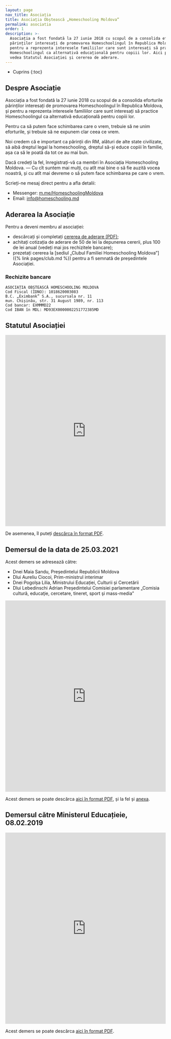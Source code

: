 ```yaml
---
layout: page
nav_title: Asociația
title: Asociația Obștească „Homeschooling Moldova”
permalink: asociatia
order: 1
description: >-
  Asociația a fost fondată la 27 iunie 2018 cu scopul de a consolida eforturile
  părinților interesați de promovarea Homeschoolingul în Republica Moldova, și
  pentru a reprezenta interesele familiilor care sunt interesați să practice
  Homeschoolingul ca alternativă educațională pentru copiii lor. Aici puteți
  vedea Statutul Asociației și cererea de aderare.
---
```


* Cuprins
{:toc}

## Despre Asociație

Asociația a fost fondată la 27 iunie 2018 cu scopul de a consolida eforturile
părinților interesați de promovarea Homeschoolingul în Republica Moldova, și
pentru a reprezenta interesele familiilor care sunt interesați să practice
Homeschoolingul ca alternativă educațională pentru copiii lor.

Pentru ca să putem face schimbarea care o vrem, trebuie să ne unim eforturile,
și trebuie să ne expunem clar ceea ce vrem.

Noi credem că e important ca părinții din RM, alături de alte state civilizate,
să aibă dreptul legal la homeschooling, dreptul să-și educe copiii în familie,
așa ca să le poată da tot ce au mai bun.

Dacă credeți la fel, înregistrați-vă ca membri în Asociația Homeschooling
Moldova. — Cu cît suntem mai mulți, cu atît mai bine o să fie auzită
vocea noastră, și cu atît mai devreme o să putem face schimbarea pe care o vrem.

Scrieți-ne mesaj direct pentru a afla detalii:

* Messenger: [m.me/HomeschoolingMoldova](https://m.me/HomeschoolingMoldova)
* Email: [info@homeschooling.md](mailto:info@homeschooling.md)

## Aderarea la Asociație

Pentru a deveni membru al asociației:

* descărcați și completați [cererea de aderare (PDF)](https://docs.google.com/document/d/1cXfEeAXGOY9L4Etd8-WhSRBkSVOFLxtvxdFilLywcIU/export?format=pdf);
* achitați cotizația de aderare  de 50 de lei la depunerea cererii, plus 100 de
lei anual (vedeți mai jos rechizitele bancare);
* prezetați cererea la [sediul „Clubul Familiei Homeschooling Moldova”]({% link pages/club.md %}) pentru a fi semnată de președintele Asociației.

### Rechizite bancare

```
ASOCIAȚIA OBȘTEASCĂ HOMESCHOOLING MOLDOVA
Cod Fiscal (IDNO): 1018620003083
B.C. „Eximbank” S.A., sucursala nr. 11
mun. Chișinău, str. 31 August 1989, nr. 113
Cod bancar: EXMMMD22
Cod IBAN în MDL: MD93EX0000002251772385MD
```

## Statutul Asociației

<!--- embed
    src="{% link assets/statut.pdf %}"
    style="width: 100%; height: 600px;"
    type="application/pdf" -->

<iframe
  src="https://docs.google.com/document/d/1wlx2F3hquZcJU6zwZYszdGhcZCtoMCU34qc5azy6sE8/preview"
  width="100%"
  height="600"
  frameborder="0"
  style="border:0"
></iframe>

De asemenea, îl puteți [descărca în format PDF](https://docs.google.com/document/d/1wlx2F3hquZcJU6zwZYszdGhcZCtoMCU34qc5azy6sE8/export?format=pdf).

## Demersul de la data de 25.03.2021

Acest demers se adresează către:

- Dnei Maia Sandu, Președintelui Republicii Moldova
- Dlui Aureliu Ciocoi, Prim-ministrul interimar
- Dnei Pogolșa Lilia, Ministrului Educației, Culturii și Cercetării
- Dlui Lebedinschi Adrian Președintelui Comisiei parlamentare „Comisia cultură, educaţie, cercetare,
tineret, sport şi mass-media”

<iframe
  src="https://docs.google.com/document/d/1Ah6Kc2PzrCL_6dODemGeCC37SvBJSO4L3dLQ1akEpjQ/preview"
  width="100%"
  height="600"
  frameborder="0"
  style="border:0"
></iframe>

Acest demers se poate descărca [aici în format PDF](https://docs.google.com/document/d/1Ah6Kc2PzrCL_6dODemGeCC37SvBJSO4L3dLQ1akEpjQ/export?format=pdf), și la fel și [anexa](https://docs.google.com/document/d/1kyX3TgHeoEL3D8kOg2IHMMXksPRiGGdgVG0ObEREC34/export?format=pdf).

## Demersul către Ministerul Educațieie, 08.02.2019

<iframe
  src="https://docs.google.com/document/d/1-DMtKibEL64JXMBP7DB234vl4dVLNb16PBivjhW7xz8/preview"
  width="100%"
  height="600"
  frameborder="0"
  style="border:0"
></iframe>

Acest demers se poate descărca [aici în format PDF](https://docs.google.com/document/d/1-DMtKibEL64JXMBP7DB234vl4dVLNb16PBivjhW7xz8/export?format=pdf).
